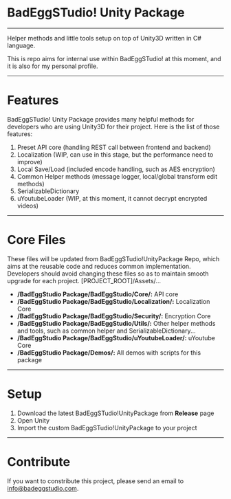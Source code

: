 # BadEggSTudio! Unity Package #
---
Helper methods and little tools setup on top of Unity3D written in C# language.

This is repo aims for internal use within BadEggSTudio! at this moment, and it is also for my personal profile.

---
# Features #
BadEggSTudio! Unity Package provides many helpful methods for developers who are using Unity3D for their project. Here is the list of those features:

1. Preset API core (handling REST call between frontend and backend)
2. Localization (WIP, can use in this stage, but the performance need to improve)
3. Local Save/Load (included encode handling, such as AES encryption)
4. Common Helper methods (message logger, local/global transform edit methods)
5. SerializableDictionary
6. uYoutubeLoader (WIP, at this moment, it cannot decrypt encrypted videos)

---
# Core Files #
These files will be updated from BadEggSTudio!UnityPackage Repo, which aims at the reusable code and reduces common implementation.
Developers should avoid changing these files so as to maintain smooth upgrade for each project.
[PROJECT_ROOT]/Assets/...

* **/BadEggStudio Package/BadEggStudio/Core/:** API core
* **/BadEggStudio Package/BadEggStudio/Localization/:** Localization Core
* **/BadEggStudio Package/BadEggStudio/Security/:** Encryption Core
* **/BadEggStudio Package/BadEggStudio/Utils/:** Other helper methods and tools, such as common helper and SerializableDictionary...
* **/BadEggStudio Package/BadEggStudio/uYoutubeLoader/:** uYoutube Core
* **/BadEggStudio Package/Demos/:** All demos with scripts for this package

---
# Setup #

1. Download the latest BadEggSTudio!UnityPackage from **Release** page
2. Open Unity
3. Import the custom BadEggSTudio!UnityPackage to your project

---
# Contribute #

If you want to constribute this project, please send an email to [info@badeggstudio.com]("mailto:info@badeggstudio.com").